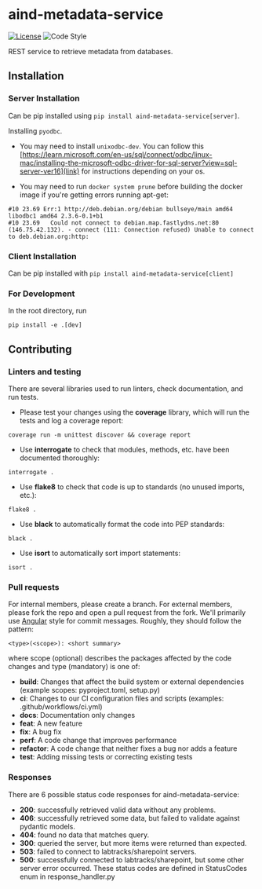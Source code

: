 # aind-metadata-service

[![License](https://img.shields.io/badge/license-MIT-brightgreen)](LICENSE)
![Code Style](https://img.shields.io/badge/code%20style-black-black)

REST service to retrieve metadata from databases.

## Installation

### Server Installation

Can be pip installed using `pip install aind-metadata-service[server]`.

Installing `pyodbc`.
- You may need to install `unixodbc-dev`. You can follow this [https://learn.microsoft.com/en-us/sql/connect/odbc/linux-mac/installing-the-microsoft-odbc-driver-for-sql-server?view=sql-server-ver16](link) for instructions depending on your os.

- You may need to run `docker system prune` before building the docker image if you're getting errors running apt-get:
```
#10 23.69 Err:1 http://deb.debian.org/debian bullseye/main amd64 libodbc1 amd64 2.3.6-0.1+b1
#10 23.69   Could not connect to debian.map.fastlydns.net:80 (146.75.42.132). - connect (111: Connection refused) Unable to connect to deb.debian.org:http:

```

### Client Installation

Can be pip installed with `pip install aind-metadata-service[client]`

### For Development

In the root directory, run
```
pip install -e .[dev]
```

## Contributing

### Linters and testing

There are several libraries used to run linters, check documentation, and run tests.

- Please test your changes using the **coverage** library, which will run the tests and log a coverage report:

```
coverage run -m unittest discover && coverage report
```

- Use **interrogate** to check that modules, methods, etc. have been documented thoroughly:

```
interrogate .
```

- Use **flake8** to check that code is up to standards (no unused imports, etc.):
```
flake8 .
```

- Use **black** to automatically format the code into PEP standards:
```
black .
```

- Use **isort** to automatically sort import statements:
```
isort .
```

### Pull requests

For internal members, please create a branch. For external members, please fork the repo and open a pull request from the fork. We'll primarily use [Angular](https://github.com/angular/angular/blob/main/CONTRIBUTING.md#commit) style for commit messages. Roughly, they should follow the pattern:
```
<type>(<scope>): <short summary>
```

where scope (optional) describes the packages affected by the code changes and type (mandatory) is one of:

- **build**: Changes that affect the build system or external dependencies (example scopes: pyproject.toml, setup.py)
- **ci**: Changes to our CI configuration files and scripts (examples: .github/workflows/ci.yml)
- **docs**: Documentation only changes
- **feat**: A new feature
- **fix**: A bug fix
- **perf**: A code change that improves performance
- **refactor**: A code change that neither fixes a bug nor adds a feature
- **test**: Adding missing tests or correcting existing tests

### Responses
There are 6 possible status code responses for aind-metadata-service:
- **200**: successfully retrieved valid data without any problems. 
- **406**: successfully retrieved some data, but failed to validate against pydantic models.
- **404**: found no data that matches query.
- **300**: queried the server, but more items were returned than expected.
- **503**: failed to connect to labtracks/sharepoint servers.
- **500**: successfully connected to labtracks/sharepoint, but some other server error occurred.
These status codes are defined in StatusCodes enum in response_handler.py
